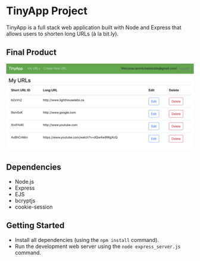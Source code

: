 # TinyApp Project

TinyApp is a full stack web application built with Node and Express that allows users to shorten long URLs (à la bit.ly).

## Final Product

!["TinyApp Screenshot"](./TinyApp.png)

## Dependencies

- Node.js
- Express
- EJS
- bcryptjs
- cookie-session

## Getting Started

- Install all dependencies (using the `npm install` command).
- Run the development web server using the `node express_server.js` command.